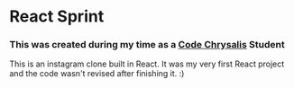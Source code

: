# React Sprint
### This was created during my time as a [Code Chrysalis](https://codechrysalis.io) Student

This is an instagram clone built in React. It was my very first React project and the code wasn't revised after finishing it. :)
